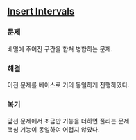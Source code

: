 ## [Insert Intervals](https://leetcode.com/problems/insert-interval/?envType=problem-list-v2&envId=rab78cw1)

### 문제
배열에 주어진 구간을 합쳐 병합하는 문제.

### 해결
이전 문제를 베이스로 거의 동일하게 진행하였다.

### 복기
앞선 문제에서 조금만 기능을 더하면 풀리는 문제<br/>
핵심 기능이 동일하여 어렵지 않았다.

